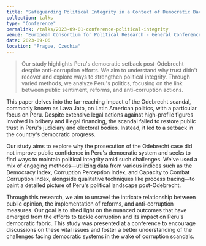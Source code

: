 ```yaml
---
title: "Safeguarding Political Integrity in a Context of Democratic Backsliding: Evidence from the Peruvian Case"
collection: talks
type: "Conference"
permalink: /talks/2023-09-01-conference-political-integrity
venue: "European Consortium for Political Research - General Conference"
date: 2023-09-06
location: "Prague, Czechia"
---
```


> Our study highlights Peru's democratic setback post-Odebrecht despite anti-corruption efforts. We aim to understand why trust didn't recover and explore ways to strengthen political integrity. Through varied methods, we analyze Peru's politics, focusing on the link between public sentiment, reforms, and anti-corruption actions.

This paper delves into the far-reaching impact of the Odebrecht scandal, commonly known as Lava Jato, on Latin American politics, with a particular focus on Peru. Despite extensive legal actions against high-profile figures involved in bribery and illegal financing, the scandal failed to restore public trust in Peru's judiciary and electoral bodies. Instead, it led to a setback in the country's democratic progress. 

Our study aims to explore why the prosecution of the Odebrecht case did not improve public confidence in Peru's democratic system and seeks to find ways to maintain political integrity amid such challenges. We've used a mix of engaging methods—utilizing data from various indices such as the Democracy Index, Corruption Perception Index, and Capacity to Combat Corruption Index, alongside qualitative techniques like process tracing—to paint a detailed picture of Peru's political landscape post-Odebrecht. 

Through this research, we aim to unravel the intricate relationship between public opinion, the implementation of reforms, and anti-corruption measures. Our goal is to shed light on the nuanced outcomes that have emerged from the efforts to tackle corruption and its impact on Peru's democratic fabric. This study was presented at a conference to encourage discussions on these vital issues and foster a better understanding of the challenges facing democratic systems in the wake of corruption scandals.

